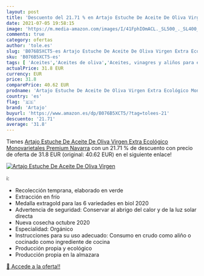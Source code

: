 ```yaml
---
layout: post
title: 'Descuento del 21.71 % en Artajo Estuche De Aceite De Oliva Virgen'
date: 2021-07-05 19:58:15
image: 'https://m.media-amazon.com/images/I/41FphIOmACL._SL500_._SL400_.jpg'
comments: true
category: ofertas
author: 'tole.es'
slug: 'B076B5XCT5-es Artajo Estuche De Aceite De Oliva Virgen Extra Ecológico...'
sku: 'B076B5XCT5-es'
tags: [ 'Aceites','Aceites de oliva','Aceites, vinagres y aliños para ensalada','Alimentación y bebidas','aceite','artajo','de','extra','oliva','virgen', ]
actualPrice: 31.8 EUR
currency: EUR
price: 31.8
comparePrice: 40.62 EUR
prodname: 'Artajo Estuche De Aceite De Oliva Virgen Extra Ecológico Monovarietales Premium Navarra'
country: 'es'
flag: '🇪🇸'
brand: 'Artajo'
buyurl: 'https://www.amazon.es/dp/B076B5XCT5/?tag=tolees-21'
descuento: '21.71'
average: '31.8'
---
```


Tienes [Artajo Estuche De Aceite De Oliva Virgen Extra Ecológico Monovarietales Premium Navarra](https://www.amazon.es/dp/B076B5XCT5/?tag=tolees-21) con un 21.71 % de descuento con precio de oferta de 31.8 EUR (original: 40.62 EUR) en el siguiente enlace!

[![Artajo Estuche De Aceite De Oliva Virgen](https://m.media-amazon.com/images/I/41FphIOmACL._SL500_._SL400_.jpg)](https://www.amazon.es/dp/B076B5XCT5/?tag=tolees-21)

ℹ️:

- Recolección temprana, elaborado en verde
- Extracción en frío
- Medalla extragold para las 6 variedades en biol 2020
- Advertencia de seguridad: Conservar al abrigo del calor y de la luz solar directa
- Nueva cosecha octubre 2020
- Especialidad: Orgánico
- Instrucciones para su uso adecuado: Consumo en crudo como aliño o cocinado como ingrediente de cocina
- Producción propia y ecológico
- Producción propia en la almazara

[🛒 Accede a la oferta!!](https://www.amazon.es/dp/B076B5XCT5/?tag=tolees-21)
